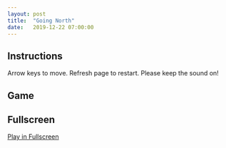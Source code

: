 ```yaml
---
layout: post
title:  "Going North"
date:   2019-12-22 07:00:00
---
```


## Instructions
Arrow keys to move. Refresh page to restart. Please keep the sound on!

## Game
<canvas id="canvas" oncontextmenu="event.preventDefault()" height="600px" width="960px"></canvas>

## Fullscreen
<div class="fullscreen"><a href="" onclick="SetFullscreen(1); return false;">Play in Fullscreen</a></div>
<script type='text/javascript'>
  var Module = {
    TOTAL_MEMORY: 268435456,
    errorhandler: null,         // arguments: err, url, line. This function must return 'true' if the error is handled, otherwise 'false'
    compatibilitycheck: null,
    backgroundColor: "#222C36",
    splashStyle: "Light",
    dataUrl: "../../../../static/Games/advice/Release/web.data",
    codeUrl: "../../../../static/Games/advice/Release/web.js",
    asmUrl: "../../../../static/Games/advice/Release/web.asm.js",
    memUrl: "../../../../static/Games/advice/Release/web.mem",
  };
</script>
<script src="../../../../static/Games/advice/TemplateData/UnityProgress.js"></script>
<script src="../../../../static/Games/advice/Release/UnityLoader.js"></script>

